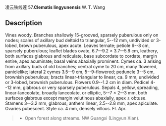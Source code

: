 凌云铁线莲
57.**Clematis lingyunensis** W. T. Wang

## Description
Vines woody. Branches shallowly 15-grooved, sparsely puberulous only on nodes; scales of axillary bud deltoid to triangular, 5--12 mm, undivided or 3-lobed, brown puberulous, apex acute. Leaves ternate; petiole 6--8 cm, sparsely puberulous; leaflet blades ovate, 6.7--9.2 × 3.7--5.8 cm, leathery, both surfaces glabrous and reticulate, base subcordate to cordate, margin entire, apex acuminate; basal veins abaxially prominent. Cymes ca. 3 arising from axillary buds of old branches; central cyme to 20 cm, many flowered, paniclelike; lateral 2 cymes 3.5--9 cm, 5--9-flowered; peduncle 3--5 cm, brownish puberulous; bracts linear-triangular to linear, ca. 9 mm, undivided or 3-lobed, brownish puberulous. Flowers 0.9--1.2 cm in diam. Pedicel 4--12 mm, glabrous or very sparsely puberulous. Sepals 4, yellow, spreading, linear-lanceolate, broadly lanceolate, or elliptic, 5--7 × 2--3 mm, both surfaces glabrous except margin velutinous abaxially, apex ± obtuse. Stamens 3--3.2 mm, glabrous; anthers linear, 2.5--2.8 mm, apex apiculate. Ovaries pubescent. Style ca. 4 mm, densely villous. Fl. Apr.


> * Open forest along streams. NW Guangxi (Lingyun Xian).

